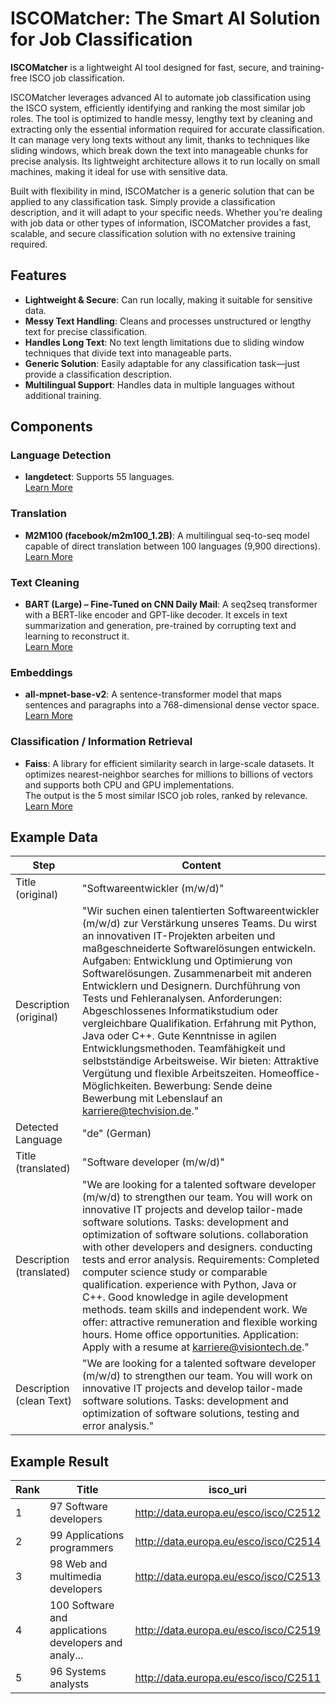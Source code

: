 # ISCOMatcher: The Smart AI Solution for Job Classification

**ISCOMatcher** is a lightweight AI tool designed for fast, secure, and training-free ISCO job classification.

ISCOMatcher leverages advanced AI to automate job classification using the ISCO system, efficiently identifying and ranking the most similar job roles. The tool is optimized to handle messy, lengthy text by cleaning and extracting only the essential information required for accurate classification. It can manage very long texts without any limit, thanks to techniques like sliding windows, which break down the text into manageable chunks for precise analysis. Its lightweight architecture allows it to run locally on small machines, making it ideal for use with sensitive data.

Built with flexibility in mind, ISCOMatcher is a generic solution that can be applied to any classification task. Simply provide a classification description, and it will adapt to your specific needs. Whether you're dealing with job data or other types of information, ISCOMatcher provides a fast, scalable, and secure classification solution with no extensive training required.

## Features

- **Lightweight & Secure**: Can run locally, making it suitable for sensitive data.
- **Messy Text Handling**: Cleans and processes unstructured or lengthy text for precise classification.
- **Handles Long Text**: No text length limitations due to sliding window techniques that divide text into manageable parts.
- **Generic Solution**: Easily adaptable for any classification task—just provide a classification description.
- **Multilingual Support**: Handles data in multiple languages without additional training.

## Components

### Language Detection
- **langdetect**: Supports 55 languages.  
  [Learn More](https://pypi.org/project/langdetect/)

### Translation
- **M2M100 (facebook/m2m100_1.2B)**: A multilingual seq-to-seq model capable of direct translation between 100 languages (9,900 directions).  
  [Learn More](https://huggingface.co/facebook/m2m100_1.2B)

### Text Cleaning
- **BART (Large) – Fine-Tuned on CNN Daily Mail**: A seq2seq transformer with a BERT-like encoder and GPT-like decoder. It excels in text summarization and generation, pre-trained by corrupting text and learning to reconstruct it.  
  [Learn More](https://huggingface.co/facebook/bart-large-cnn)

### Embeddings
- **all-mpnet-base-v2**: A sentence-transformer model that maps sentences and paragraphs into a 768-dimensional dense vector space.  
  [Learn More](https://huggingface.co/sentence-transformers/all-mpnet-base-v2)

### Classification / Information Retrieval
- **Faiss**: A library for efficient similarity search in large-scale datasets. It optimizes nearest-neighbor searches for millions to billions of vectors and supports both CPU and GPU implementations.  
  The output is the 5 most similar ISCO job roles, ranked by relevance.  
  [Learn More](https://github.com/facebookresearch/faiss)

## Example Data

| Step                     | Content                                                                                                                                                                                                                                                                                                                                                                                                                                                                                                                                                                                                                                                                                                                                         |
|--------------------------|-------------------------------------------------------------------------------------------------------------------------------------------------------------------------------------------------------------------------------------------------------------------------------------------------------------------------------------------------------------------------------------------------------------------------------------------------------------------------------------------------------------------------------------------------------------------------------------------------------------------------------------------------------------------------------------------------------------------------------------------------|
| Title (original)         | "Softwareentwickler (m/w/d)"                                                                                                                                                                                                                                                                                                                                                                                                                                                                                                                                                                                                                                                                                                                    |
| Description (original)   | "Wir suchen einen talentierten Softwareentwickler (m/w/d) zur Verstärkung unseres Teams. Du wirst an innovativen IT-Projekten arbeiten und maßgeschneiderte Softwarelösungen entwickeln. Aufgaben: Entwicklung und Optimierung von Softwarelösungen. Zusammenarbeit mit anderen Entwicklern und Designern. Durchführung von Tests und Fehleranalysen. Anforderungen: Abgeschlossenes Informatikstudium oder vergleichbare Qualifikation. Erfahrung mit Python, Java oder C++. Gute Kenntnisse in agilen Entwicklungsmethoden. Teamfähigkeit und selbstständige Arbeitsweise. Wir bieten: Attraktive Vergütung und flexible Arbeitszeiten. Homeoffice-Möglichkeiten. Bewerbung: Sende deine Bewerbung mit Lebenslauf an karriere@techvision.de." |
| Detected Language        | "de" (German)                                                                                                                                                                                                                                                                                                                                                                                                                                                                                                                                                                                                                                                                                                                                   |                                                                                                                                                                                                                                                                                                                                                                                                                                                                                                                                                                                                                                                                                                      
| Title (translated)       | "Software developer (m/w/d)"                                                                                                                                                                                                                                                                                                                                                                                                                                                                                                                                                                                                                                                                                                                    |                                                                                                                                                                                                                                                                                                                                                                                                                                                                                                                                                                                                                                                                                                    
| Description (translated) | "We are looking for a talented software developer (m/w/d) to strengthen our team. You will work on innovative IT projects and develop tailor-made software solutions. Tasks: development and optimization of software solutions. collaboration with other developers and designers. conducting tests and error analysis. Requirements: Completed computer science study or comparable qualification. experience with Python, Java or C++. Good knowledge in agile development methods. team skills and independent work. We offer: attractive remuneration and flexible working hours. Home office opportunities. Application: Apply with a resume at karriere@visiontech.de."                                                                  |
| Description (clean Text) | "We are looking for a talented software developer (m/w/d) to strengthen our team. You will work on innovative IT projects and develop tailor-made software solutions. Tasks: development and optimization of software solutions, testing and error analysis."                                                                                                                                                                                                                                                                                                                                                                                                                                                                                   |

## Example Result

| Rank | Title                                                 | isco_uri                              |
|------|-------------------------------------------------------|---------------------------------------|
| 1    | 97 Software developers                                | http://data.europa.eu/esco/isco/C2512 |
| 2    | 99 Applications programmers                           | http://data.europa.eu/esco/isco/C2514 |
| 3    | 98 Web and multimedia developers                      | http://data.europa.eu/esco/isco/C2513 |
| 4    | 100 Software and applications developers and analy... | http://data.europa.eu/esco/isco/C2519 |
| 5    | 96 Systems analysts                                   | http://data.europa.eu/esco/isco/C2511 |